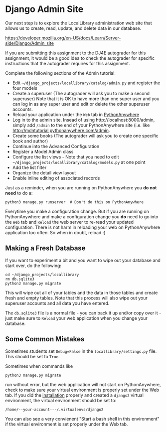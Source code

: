 Django Admin Site
=================

Our next step is to explore the LocalLibrary administration web site that
allows us to create, read, update, and delete data in our database.

https://developer.mozilla.org/en-US/docs/Learn/Server-side/Django/Admin_site

If you are submitting this assignment to the DJ4E autograder for this assignment,
it would be a good idea to check the autograder for specific instructions that
the autograder requires for this assignment.

Complete the following sections of the Admin tutorial:

* Edit `~/django_projects/locallibrary/catalog/admin.py` and register the four models
* Create a superuser (The autograder will ask you to make a second superuser)
Note that it is OK to have more than one super user and you can log in as any
super user and edit or delete the other superuser accounts.
* Reload your application under the `Web` tab in
<a href="https://www.pythonanywhere.com" target="_blank">PythonAnywhere</a>
* Log in to the admin site.  Insead of using http://localhost:8000/admin, simply add `/admin` to the end of
your PythonAnywhere site (i.e. like
<a href="http://mdntutorial.pythonanywhere.com/admin" target="_blank">http://mdntutorial.pythonanywhere.com/admin</a>.
* Create some books (The autograder will ask you to create one specific book and author)
* Continue into the Advanced Configuration
* Register a Model Admin class
* Configure the list views - Note that you need to edit `~/django_projects/locallibrary/catalog/models.py` at one point
* Add the list filter
* Organize the detail view layout
* Enable inline editing of associated records

Just as a reminder, when you are running on PythonAnywhere you **do not need** to do a:

    python3 manage.py runserver  # Don't do this on PythonAnywhere

Everytime you make a configuration change.  But if you are running on
PythonAnywhere and make a configuration change you **do** need to
go into the `Web` tab and `Reload` the web server to re-read your updated configuration.  There is
not harm in reloading your web on PythonAnywhere application too often.  So when in doubt, reload :)

Making a Fresh Database
-----------------------
If you want to experiment a bit and you want to wipe out your database and start over, do the following:

    cd ~/django_projects/locallibrary
    rm db.sqlite3
    python3 manage.py migrate

This will wipe out all of your tables and the data in those tables and create fresh and empty tables.
Note that this process will also wipe out your superuser accounts and all data you have entered.

The `db.sqlite3` file is a normal file - you can back it up and/or copy over it - just make sure to `Reload`
your web application when you change your database.

Some Common Mistakes
--------------------

Sometimes students set `Debug=False` in the `locallibrary/settings.py` file.
This should be set to `True`.

Sometimes when commands like

    python3 manage.py migrate

run without error, but the web application will not start on
PythonAnywhere, check to make sure your virtual environment is
properly set under the Web tab.  If you did the
<a href="paw_install.md" target="_blank">installation</a>
properly and created a `django2`
virtual environment, the virtual environment should be set to:

    /home/--your-account---/.virtualenvs/django2

You can also see a very convienent "Start a bash shell in this environment"
if the virtual environment is set properly under the Web tab.

